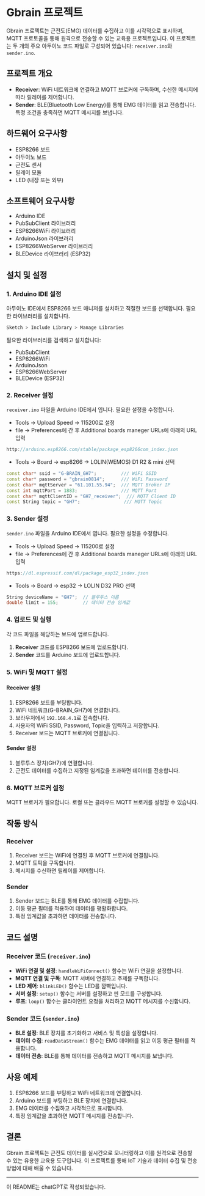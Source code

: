 # Gbrain 프로젝트

Gbrain 프로젝트는 근전도(EMG) 데이터를 수집하고 이를 시각적으로 표시하며, MQTT 프로토콜을 통해 원격으로 전송할 수 있는 교육용 프로젝트입니다. 이 프로젝트는 두 개의 주요 아두이노 코드 파일로 구성되어 있습니다: `receiver.ino`와 `sender.ino`. 

## 프로젝트 개요

- **Receiver**: WiFi 네트워크에 연결하고 MQTT 브로커에 구독하며, 수신한 메시지에 따라 릴레이를 제어합니다.
- **Sender**: BLE(Bluetooth Low Energy)를 통해 EMG 데이터를 읽고 전송합니다. 특정 조건을 충족하면 MQTT 메시지를 보냅니다.

## 하드웨어 요구사항

- ESP8266 보드
- 아두이노 보드
- 근전도 센서
- 릴레이 모듈
- LED (내장 또는 외부)

## 소프트웨어 요구사항

- Arduino IDE
- PubSubClient 라이브러리
- ESP8266WiFi 라이브러리
- ArduinoJson 라이브러리
- ESP8266WebServer 라이브러리
- BLEDevice 라이브러리 (ESP32)

## 설치 및 설정

### 1. Arduino IDE 설정

아두이노 IDE에서 ESP8266 보드 매니저를 설치하고 적절한 보드를 선택합니다. 필요한 라이브러리를 설치합니다.

```bash
Sketch > Include Library > Manage Libraries
```

필요한 라이브러리를 검색하고 설치합니다:
- PubSubClient
- ESP8266WiFi
- ArduinoJson
- ESP8266WebServer
- BLEDevice (ESP32)

### 2. Receiver 설정

`receiver.ino` 파일을 Arduino IDE에서 엽니다. 필요한 설정을 수정합니다.

- Tools → Upload Speed → 115200로 설정
- file → Preferences에 간 후 Additional boards maneger URLs에 아래의 URL 입력
```javascript
http://arduino.esp8266.com/stable/package_esp8266com_index.json
```
- Tools → Board → esp8266 → LOLIN(WEMOS) D1 R2 & mini 선택


```cpp
const char* ssid = "G-BRAIN_GH7";         /// WiFi SSID
const char* password = "gbrain0814";      /// WiFi Password
const char* mqttServer = "61.101.55.94";  /// MQTT Broker IP
const int mqttPort = 1883;                /// MQTT Port
const char* mqttClientID = "GH7_receiver";  /// MQTT Client ID
const String topic = "GH7";                /// MQTT Topic
```

### 3. Sender 설정

`sender.ino` 파일을 Arduino IDE에서 엽니다. 필요한 설정을 수정합니다.

- Tools → Upload Speed → 115200로 설정
- file → Preferences에 간 후 Additional boards maneger URLs에 아래의 URL 입력
```javascript
https://dl.espressif.com/dl/package_esp32_index.json
```
- Tools → Board → esp32 → LOLIN D32 PRO 선택

```cpp
String deviceName = "GH7";  // 블루투스 이름
double limit = 155;         // 데이터 전송 임계값
```

### 4. 업로드 및 실행

각 코드 파일을 해당하는 보드에 업로드합니다. 

1. **Receiver** 코드를 ESP8266 보드에 업로드합니다.
2. **Sender** 코드를 Arduino 보드에 업로드합니다.

### 5. WiFi 및 MQTT 설정

#### Receiver 설정

1. ESP8266 보드를 부팅합니다.
2. WiFi 네트워크(G-BRAIN_GH7)에 연결합니다.
3. 브라우저에서 `192.168.4.1`로 접속합니다.
4. 사용자의 WiFi SSID, Password, Topic을 입력하고 저장합니다.
5. Receiver 보드는 MQTT 브로커에 연결됩니다.

#### Sender 설정

1. 블루투스 장치(GH7)에 연결합니다.
2. 근전도 데이터를 수집하고 지정된 임계값을 초과하면 데이터를 전송합니다.

### 6. MQTT 브로커 설정

MQTT 브로커가 필요합니다. 로컬 또는 클라우드 MQTT 브로커를 설정할 수 있습니다.

## 작동 방식

### Receiver

1. Receiver 보드는 WiFi에 연결된 후 MQTT 브로커에 연결됩니다.
2. MQTT 토픽을 구독합니다.
3. 메시지를 수신하면 릴레이를 제어합니다.

### Sender

1. Sender 보드는 BLE를 통해 EMG 데이터를 수집합니다.
2. 이동 평균 필터를 적용하여 데이터를 평활화합니다.
3. 특정 임계값을 초과하면 데이터를 전송합니다.

## 코드 설명

### Receiver 코드 (`receiver.ino`)

- **WiFi 연결 및 설정**: `handleWiFiConnect()` 함수는 WiFi 연결을 설정합니다.
- **MQTT 연결 및 구독**: MQTT 서버에 연결하고 주제를 구독합니다.
- **LED 제어**: `blinkLED()` 함수는 LED를 깜빡입니다.
- **서버 설정**: `setup()` 함수는 서버를 설정하고 핀 모드를 구성합니다.
- **루프**: `loop()` 함수는 클라이언트 요청을 처리하고 MQTT 메시지를 수신합니다.

### Sender 코드 (`sender.ino`)

- **BLE 설정**: BLE 장치를 초기화하고 서비스 및 특성을 설정합니다.
- **데이터 수집**: `readDataStream()` 함수는 EMG 데이터를 읽고 이동 평균 필터를 적용합니다.
- **데이터 전송**: BLE를 통해 데이터를 전송하고 MQTT 메시지를 보냅니다.

## 사용 예제

1. ESP8266 보드를 부팅하고 WiFi 네트워크에 연결합니다.
2. Arduino 보드를 부팅하고 BLE 장치에 연결합니다.
3. EMG 데이터를 수집하고 시각적으로 표시합니다.
4. 특정 임계값을 초과하면 MQTT 메시지를 전송합니다.

## 결론

Gbrain 프로젝트는 근전도 데이터를 실시간으로 모니터링하고 이를 원격으로 전송할 수 있는 유용한 교육용 도구입니다. 이 프로젝트를 통해 IoT 기술과 데이터 수집 및 전송 방법에 대해 배울 수 있습니다.

---
이 README는 chatGPT로 작성되었습니다.
